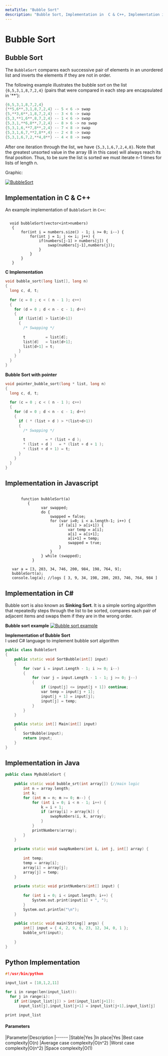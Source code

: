 ```yaml
---
metaTitle: "Bubble Sort"
description: "Bubble Sort, Implementation in  C & C++, Implementation in Javascript, Implementation in C#, Implementation in Java, Python Implementation"
---
```


# Bubble Sort



## Bubble Sort


The `BubbleSort` compares each successive pair of elements in an unordered list and inverts the elements if they are not in order.

The following example illustrates the bubble sort on the list `{6,5,3,1,8,7,2,4}` (pairs that were compared in each step are encapsulated in '**'):

```cpp
{6,5,3,1,8,7,2,4}
{**5,6**,3,1,8,7,2,4} -- 5 < 6 -> swap
{5,**3,6**,1,8,7,2,4} -- 3 < 6 -> swap
{5,3,**1,6**,8,7,2,4} -- 1 < 6 -> swap
{5,3,1,**6,8**,7,2,4} -- 8 > 6 -> no swap
{5,3,1,6,**7,8**,2,4} -- 7 < 8 -> swap
{5,3,1,6,7,**2,8**,4} -- 2 < 8 -> swap
{5,3,1,6,7,2,**4,8**} -- 4 < 8 -> swap

```

After one iteration through the list, we have `{5,3,1,6,7,2,4,8}`. Note that the greatest unsorted value in the array (8 in this case) will always reach its final position. Thus, to be sure the list is sorted we must iterate n-1 times for lists of length n.

Graphic:

[<img src="http://i.stack.imgur.com/NJPXP.gif" alt="BubbleSort" />](http://i.stack.imgur.com/NJPXP.gif)



## Implementation in  C & C++


An example implementation of `BubbleSort` in `C++`:

```

  void bubbleSort(vector<int>numbers)
   {
       for(int i = numbers.size() - 1; i >= 0; i--) {
           for(int j = 1; j <= i; j++) {
               if(numbers[j-1] > numbers[j]) {
                   swap(numbers[j-1],numbers(j));
               }
           }
       }
   }

```

**C Implementation**

```cpp
void bubble_sort(long list[], long n)
{
  long c, d, t;
 
  for (c = 0 ; c < ( n - 1 ); c++)
  {
    for (d = 0 ; d < n - c - 1; d++)
    {
      if (list[d] > list[d+1])
      {
        /* Swapping */
 
        t         = list[d];
        list[d]   = list[d+1];
        list[d+1] = t;
      }
    }
  }
}

```

**Bubble Sort with pointer**

```cpp
void pointer_bubble_sort(long * list, long n)
{
  long c, d, t;
 
  for (c = 0 ; c < ( n - 1 ); c++)
  {
    for (d = 0 ; d < n - c - 1; d++)
    {
      if ( * (list + d ) > *(list+d+1))
      {
        /* Swapping */
 
        t         = * (list + d );
        * (list + d )   = * (list + d + 1 );
        * (list + d + 1) = t;
      }
    }
  }
}

```



## Implementation in Javascript


```

       function bubbleSort(a)
          {
                var swapped;
                do {
                    swapped = false;
                    for (var i=0; i < a.length-1; i++) {
                        if (a[i] > a[i+1]) {
                            var temp = a[i];
                            a[i] = a[i+1];
                            a[i+1] = temp;
                            swapped = true;
                        }
                    }
                } while (swapped);
            }
    
   var a = [3, 203, 34, 746, 200, 984, 198, 764, 9];
   bubbleSort(a);
   console.log(a); //logs [ 3, 9, 34, 198, 200, 203, 746, 764, 984 ]

```



## Implementation in C#


Bubble sort is also known as **Sinking Sort**. It is a simple sorting algorithm that repeatedly steps through the list to be sorted, compares each pair of adjacent items and swaps them if they are in the wrong order.

**Bubble sort example**
[<img src="http://i.stack.imgur.com/SDHQM.jpg" alt="Bubble sort example" />](http://i.stack.imgur.com/SDHQM.jpg)

**Implementation of Bubble Sort**<br>
I used C# language to implement bubble sort algorithm

```cpp
public class BubbleSort
{
    public static void SortBubble(int[] input)
    {
        for (var i = input.Length - 1; i >= 0; i--)
        {
            for (var j = input.Length - 1 - 1; j >= 0; j--)
            {
                if (input[j] <= input[j + 1]) continue;
                var temp = input[j + 1];
                input[j + 1] = input[j];
                input[j] = temp;
            }
        }
    }

    public static int[] Main(int[] input)
    {
        SortBubble(input);
        return input;
    }
}

```



## Implementation in Java


```cpp
public class MyBubbleSort {
  
    public static void bubble_srt(int array[]) {//main logic
        int n = array.length;
        int k;
        for (int m = n; m >= 0; m--) {
            for (int i = 0; i < n - 1; i++) {
                k = i + 1;
                if (array[i] > array[k]) {
                    swapNumbers(i, k, array);
                }
            }
            printNumbers(array);
        }
    }
  
    private static void swapNumbers(int i, int j, int[] array) {
  
        int temp;
        temp = array[i];
        array[i] = array[j];
        array[j] = temp;
    }
  
    private static void printNumbers(int[] input) {
          
        for (int i = 0; i < input.length; i++) {
            System.out.print(input[i] + ", ");
        }
        System.out.println("\n");
    }
  
    public static void main(String[] args) {
        int[] input = { 4, 2, 9, 6, 23, 12, 34, 0, 1 };
        bubble_srt(input);
  
    }
}

```



## Python Implementation


```cpp
#!/usr/bin/python

input_list = [10,1,2,11]

for i in range(len(input_list)):
  for j in range(i):
    if int(input_list[j]) > int(input_list[j+1]):
      input_list[j],input_list[j+1] = input_list[j+1],input_list[j]

print input_list

```



#### Parameters


|Parameter|Description
|------
|Stable|Yes
|In place|Yes
|Best case complexity|O(n)
|Average case complexity|O(n^2)
|Worst case complexity|O(n^2)
|Space complexity|O(1)

